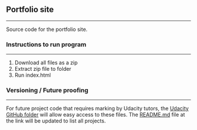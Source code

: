 ## Portfolio site
___
Source code for the portfolio site.

### Instructions to run program
___
1. Download all files as a zip
2. Extract zip file to folder
3. Run index.html

### Versioning / Future proofing
___
For future project code that requires marking by Udacity tutors, the [Udacity GitHub folder](https://github.com/mattbingham/udacity) will allow easy access to these files. The [README.md](https://github.com/mattbingham/udacity/blob/master/README.md) file at the link will be updated to list all projects.